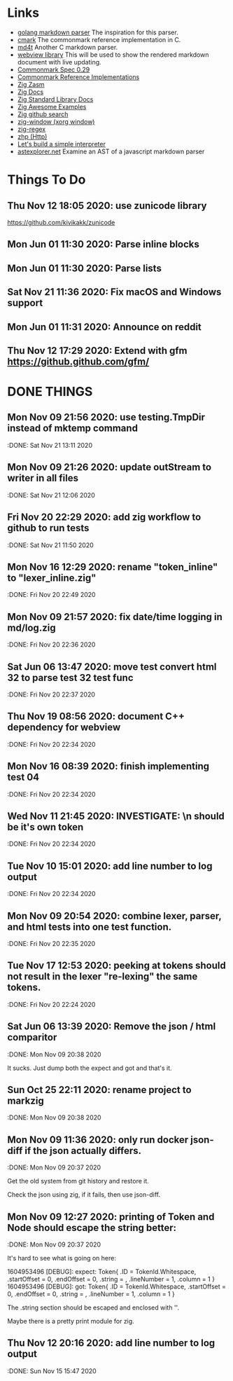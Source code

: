 # Links

* [golang markdown parser](https://gitlab.com/golang-commonmark/markdown/-/blob/master/markdown.go)
  The inspiration for this parser.
* [cmark](https://github.com/commonmark/cmark)
  The commonmark reference implementation in C.
* [md4t](https://github.com/mity/md4c)
  Another C markdown parser.
* [webview library](https://github.com/zserge/webview)
  This will be used to show the rendered markdown document with live updating.
* [Commonmark Spec 0.29](https://spec.commonmark.org/0.29/)
* [Commonmark Reference Implementations](https://github.com/commonmark/commonmark-spec/wiki/list-of-commonmark-implementations)
* [Zig Zasm](https://github.com/andrewrk/zasm/blob/master/src/main.zig)
* [Zig Docs](https://ziglang.org/documentation/master)
* [Zig Standard Library Docs](https://ziglang.org/documentation/master/std)
* [Zig Awesome Examples](https://github.com/nrdmn/awesome-zig)
* [Zig github search](https://github.com/search?q=json+getValue+language%3AZig+created%3A%3E2020-01-01&type=Code&ref=advsearch&l=&l=)
* [zig-window (xorg window)](https://github.com/andrewrk/zig-window)
* [zig-regex](https://github.com/tiehuis/zig-regex)
* [zhp (Http)](https://github.com/frmdstryr/zhp)
* [Let's build a simple interpreter](https://ruslanspivak.com/lsbasi-part1/)
* [astexplorer.net](https://astexplorer.net/)
  Examine an AST of a javascript markdown parser

# Things To Do

## Thu Nov 12 18:05 2020: use zunicode library

   https://github.com/kivikakk/zunicode

## Mon Jun 01 11:30 2020: Parse inline blocks

## Mon Jun 01 11:30 2020: Parse lists

## Sat Nov 21 11:36 2020: Fix macOS and Windows support

## Mon Jun 01 11:31 2020: Announce on reddit

## Thu Nov 12 17:29 2020: Extend with gfm https://github.github.com/gfm/

# DONE THINGS

## Mon Nov 09 21:56 2020: use testing.TmpDir instead of mktemp command
   :DONE: Sat Nov 21 13:11 2020

## Mon Nov 09 21:26 2020: update outStream to writer in all files
   :DONE: Sat Nov 21 12:06 2020

## Fri Nov 20 22:29 2020: add zig workflow to github to run tests
   :DONE: Sat Nov 21 11:50 2020

## Mon Nov 16 12:29 2020: rename "token_inline" to "lexer_inline.zig"
   :DONE: Fri Nov 20 22:49 2020

## Mon Nov 09 21:57 2020: fix date/time logging in md/log.zig
   :DONE: Fri Nov 20 22:36 2020

## Sat Jun 06 13:47 2020: move test convert html 32 to parse test 32 test func
   :DONE: Fri Nov 20 22:37 2020

## Thu Nov 19 08:56 2020: document C++ dependency for webview
   :DONE: Fri Nov 20 22:34 2020

## Mon Nov 16 08:39 2020: finish implementing test 04
   :DONE: Fri Nov 20 22:34 2020

## Wed Nov 11 21:45 2020: INVESTIGATE: \n should be it's own token
   :DONE: Fri Nov 20 22:34 2020

## Tue Nov 10 15:01 2020: add line number to log output
   :DONE: Fri Nov 20 22:34 2020

## Mon Nov 09 20:54 2020: combine lexer, parser, and html tests into one test function.
   :DONE: Fri Nov 20 22:35 2020

## Tue Nov 17 12:53 2020: peeking at tokens should not result in the lexer "re-lexing" the same tokens.
   :DONE: Fri Nov 20 22:24 2020

## Sat Jun 06 13:39 2020: Remove the json / html comparitor
   :DONE: Mon Nov 09 20:38 2020

   It sucks. Just dump both the expect and got and that's it.

## Sun Oct 25 22:11 2020: rename project to markzig
   :DONE: Mon Nov 09 20:38 2020

## Mon Nov 09 11:36 2020: only run docker json-diff if the json actually differs.
   :DONE: Mon Nov 09 20:37 2020

   Get the old system from git history and restore it.

   Check the json using zig, if it fails, then use json-diff.

## Mon Nov 09 12:27 2020: printing of Token and Node should escape the string better:
   :DONE: Mon Nov 09 20:37 2020

   It's hard to see what is going on here:

   1604953496 [DEBUG]: expect: Token{ .ID = TokenId.Whitespace, .startOffset = 0, .endOffset = 0, .string =        , .lineNumber = 1, .column = 1 }
   1604953496 [DEBUG]: got: Token{ .ID = TokenId.Whitespace, .startOffset = 0, .endOffset = 0, .string =   , .lineNumber = 1, .column = 1 }

   The .string section should be escaped and enclosed with ''.

   Maybe there is a pretty print module for zig.

## Thu Nov 12 20:16 2020: add line number to log output
   :DONE: Sun Nov 15 15:47 2020

